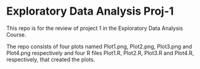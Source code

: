 # Exploratory Data Analysis Proj-1
This repo is for the review of project 1 in the Exploratory Data Analysis Course.

The repo consists of four plots named Plot1.png, Plot2.png, Plot3.png and Plot4.png respectively and four R files Plot1.R, Plot2.R, Plot3.R and Plot4.R, respectively, that created the plots. 
